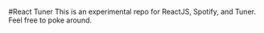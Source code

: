 #React Tuner
This is an experimental repo for ReactJS, Spotify, and Tuner.
Feel free to poke around.